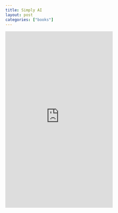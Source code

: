 ```yaml
---
title: Simply AI
layout: post
categories: ["books"]
---
```

<iframe type="text/html" sandbox="allow-scripts allow-same-origin allow-popups" width="336" height="550" frameborder="0" allowfullscreen style="max-width:100%" src="https://read.amazon.com/kp/card?asin=074407682X&preview=inline&linkCode=kpe&ref_=kip_embed_taf_preview_0SHHNVF47Z9HVP0ZAPW7"></iframe>
